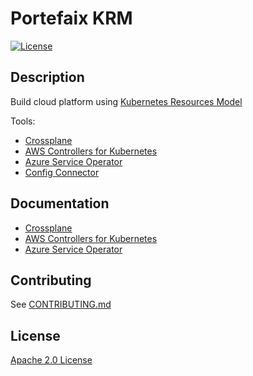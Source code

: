 # Portefaix KRM

[![License](https://img.shields.io/badge/License-Apache%202.0-blue.svg)](https://opensource.org/licenses/Apache-2.0)

## Description

Build cloud platform using [Kubernetes Resources Model](https://github.com/kubernetes/community/blob/master/contributors/design-proposals/architecture/resource-management.md)

Tools:

* [Crossplane](https://crossplane.io)
* [AWS Controllers for Kubernetes](https://aws-controllers-k8s.github.io/community/)
* [Azure Service Operator](https://github.com/Azure/azure-service-operator)
* [Config Connector](https://cloud.google.com/config-connector/docs/overview)

## Documentation

* [Crossplane](./krm/crossplane/aws)
* [AWS Controllers for Kubernetes](./krm/ack/)
* [Azure Service Operator](./krm/aso/)

## Contributing

See [CONTRIBUTING.md](./CONTRIBUTING.md)

## License

[Apache 2.0 License](./LICENSE)
